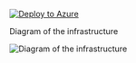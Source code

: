 [![Deploy to Azure](https://aka.ms/deploytoazurebutton)](https://portal.azure.com/#create/Microsoft.Template/uri/https%3A%2F%2Fraw.githubusercontent.com%2Fjimgodden%2FAzure_Networking_Labs%2FRefactoring%2FAzure_VM_Linux_Sandbox%2Fsrc%2Fmain.json)


Diagram of the infrastructure

![Diagram of the infrastructure](diagram.drawio.png)





